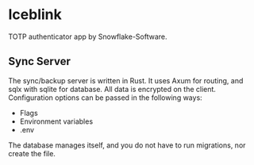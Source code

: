 # Iceblink

TOTP authenticator app by Snowflake-Software.

## Sync Server

The sync/backup server is written in Rust. It uses Axum for routing, and sqlx
with sqlite for database. All data is encrypted on the client. Configuration
options can be passed in the following ways:

- Flags
- Environment variables
- .env

The database manages itself, and you do not have to run migrations, nor create
the file.
